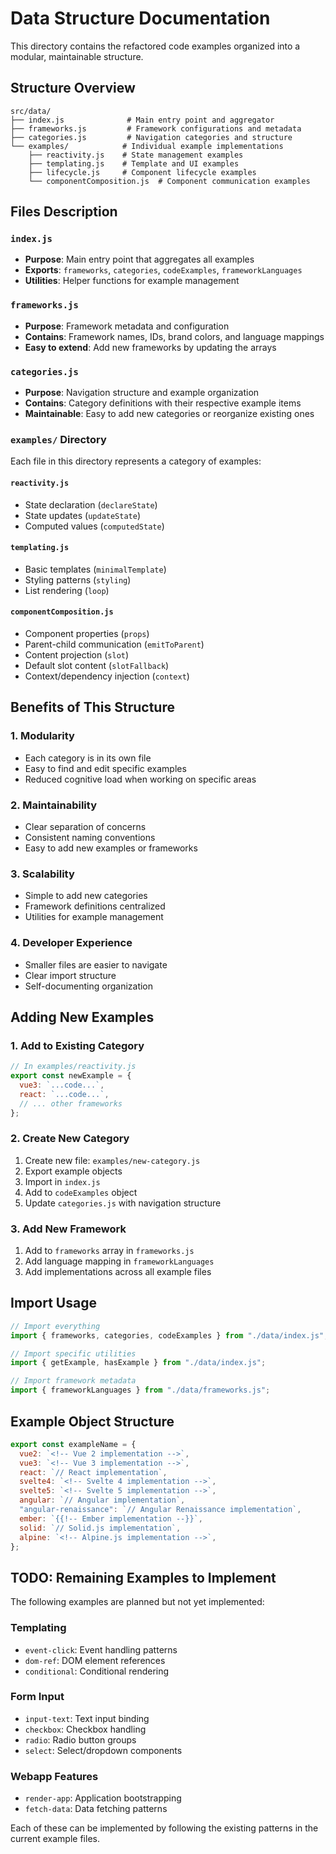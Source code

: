 # Data Structure Documentation

This directory contains the refactored code examples organized into a modular, maintainable structure.

## Structure Overview

```
src/data/
├── index.js              # Main entry point and aggregator
├── frameworks.js         # Framework configurations and metadata
├── categories.js         # Navigation categories and structure
└── examples/            # Individual example implementations
    ├── reactivity.js    # State management examples
    ├── templating.js    # Template and UI examples
    ├── lifecycle.js     # Component lifecycle examples
    └── componentComposition.js  # Component communication examples
```

## Files Description

### `index.js`

- **Purpose**: Main entry point that aggregates all examples
- **Exports**: `frameworks`, `categories`, `codeExamples`, `frameworkLanguages`
- **Utilities**: Helper functions for example management

### `frameworks.js`

- **Purpose**: Framework metadata and configuration
- **Contains**: Framework names, IDs, brand colors, and language mappings
- **Easy to extend**: Add new frameworks by updating the arrays

### `categories.js`

- **Purpose**: Navigation structure and example organization
- **Contains**: Category definitions with their respective example items
- **Maintainable**: Easy to add new categories or reorganize existing ones

### `examples/` Directory

Each file in this directory represents a category of examples:

#### `reactivity.js`

- State declaration (`declareState`)
- State updates (`updateState`)
- Computed values (`computedState`)

#### `templating.js`

- Basic templates (`minimalTemplate`)
- Styling patterns (`styling`)
- List rendering (`loop`)

#### `componentComposition.js`

- Component properties (`props`)
- Parent-child communication (`emitToParent`)
- Content projection (`slot`)
- Default slot content (`slotFallback`)
- Context/dependency injection (`context`)

## Benefits of This Structure

### 1. **Modularity**

- Each category is in its own file
- Easy to find and edit specific examples
- Reduced cognitive load when working on specific areas

### 2. **Maintainability**

- Clear separation of concerns
- Consistent naming conventions
- Easy to add new examples or frameworks

### 3. **Scalability**

- Simple to add new categories
- Framework definitions centralized
- Utilities for example management

### 4. **Developer Experience**

- Smaller files are easier to navigate
- Clear import structure
- Self-documenting organization

## Adding New Examples

### 1. Add to Existing Category

```javascript
// In examples/reactivity.js
export const newExample = {
  vue3: `...code...`,
  react: `...code...`,
  // ... other frameworks
};
```

### 2. Create New Category

1. Create new file: `examples/new-category.js`
2. Export example objects
3. Import in `index.js`
4. Add to `codeExamples` object
5. Update `categories.js` with navigation structure

### 3. Add New Framework

1. Add to `frameworks` array in `frameworks.js`
2. Add language mapping in `frameworkLanguages`
3. Add implementations across all example files

## Import Usage

```javascript
// Import everything
import { frameworks, categories, codeExamples } from "./data/index.js";

// Import specific utilities
import { getExample, hasExample } from "./data/index.js";

// Import framework metadata
import { frameworkLanguages } from "./data/frameworks.js";
```

## Example Object Structure

```javascript
export const exampleName = {
  vue2: `<!-- Vue 2 implementation -->`,
  vue3: `<!-- Vue 3 implementation -->`,
  react: `// React implementation`,
  svelte4: `<!-- Svelte 4 implementation -->`,
  svelte5: `<!-- Svelte 5 implementation -->`,
  angular: `// Angular implementation`,
  "angular-renaissance": `// Angular Renaissance implementation`,
  ember: `{{!-- Ember implementation --}}`,
  solid: `// Solid.js implementation`,
  alpine: `<!-- Alpine.js implementation -->`,
};
```

## TODO: Remaining Examples to Implement

The following examples are planned but not yet implemented:

### Templating

- `event-click`: Event handling patterns
- `dom-ref`: DOM element references
- `conditional`: Conditional rendering

### Form Input

- `input-text`: Text input binding
- `checkbox`: Checkbox handling
- `radio`: Radio button groups
- `select`: Select/dropdown components

### Webapp Features

- `render-app`: Application bootstrapping
- `fetch-data`: Data fetching patterns

Each of these can be implemented by following the existing patterns in the current example files.
